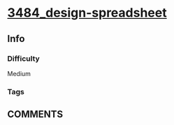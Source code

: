 # [3484_design-spreadsheet](https://leetcode.com/problems/design-spreadsheet/)

## Info

### Difficulty

Medium

### Tags



## __COMMENTS__

>